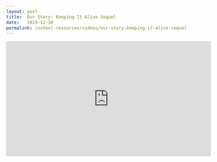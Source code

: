 ```yaml
---
layout: post
title:  Our Story: Keeping It Alive Sequel
date:   2018-12-30
permalink: /school-resources/videos/our-story-keeping-it-alive-sequel
---
```


<iframe width="560" height="315" src="https://www.youtube.com/embed/eyBKE_BynRo" frameborder="0" allow="accelerometer; autoplay; encrypted-media; gyroscope; picture-in-picture" allowfullscreen></iframe>
